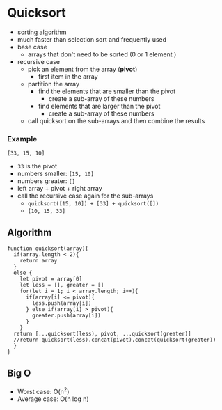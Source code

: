 # Quicksort
* sorting algorithm
* much faster than selection sort and frequently used
* base case
  * arrays that don't need to be sorted (0 or 1 element )
* recursive case
  * pick an element from the array (**pivot**)
    * first item in the array
  * partition the array
    * find the elements that are smaller than the pivot
      * create a sub-array of these numbers
    * find elements that are larger than the pivot
      * create a sub-array of these numbers
  * call quicksort on the sub-arrays and then combine the results

### Example
`[33, 15, 10]`
* `33` is the pivot
* numbers smaller: `[15, 10]`
* numbers greater: `[]`
* left array + pivot + right array
* call the recursive case again for the sub-arrays
  * `quicksort([15, 10]) + [33] + quicksort([])`
  * `[10, 15, 33]`

## Algorithm
```JS
function quicksort(array){
  if(array.length < 2){
    return array
  }
  else {
    let pivot = array[0]
    let less = [], greater = []
    for(let i = 1; i < array.length; i++){
      if(array[i] <= pivot){
        less.push(array[i])
      } else if(array[i] > pivot){
        greater.push(array[i])
      }
    }
  return [...quicksort(less), pivot, ...quicksort(greater)]
  //return quicksort(less).concat(pivot).concat(quicksort(greater))
  }
}
```

## Big O
* Worst case: O(n<sup>2</sup>)
* Average case: O(n log n)

